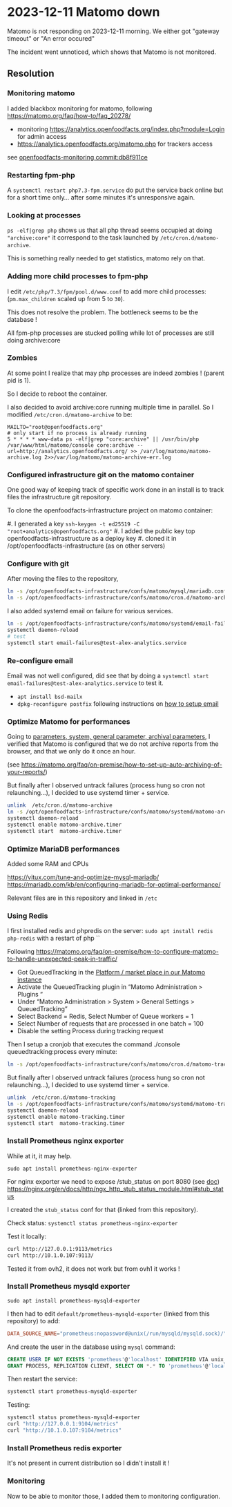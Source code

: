 # 2023-12-11 Matomo down

Matomo is not responding on 2023-12-11 morning.
We either got "gateway timeout" or "An error occured"

The incident went unnoticed, which shows that Matomo is not monitored.


## Resolution

### Monitoring matomo

I added blackbox monitoring for matomo, following https://matomo.org/faq/how-to/faq_20278/

* monitoring https://analytics.openfoodfacts.org/index.php?module=Login for admin access
* https://analytics.openfoodfacts.org/matomo.php for trackers access

see [openfoodfacts-monitoring commit:db8f911ce](https://github.com/openfoodfacts/openfoodfacts-monitoring/commit/db8f911ce48de278752232229b63b85e780e1a4a)


### Restarting fpm-php

A `systemctl restart php7.3-fpm.service` do put the service back online but for a short time only… after some minutes it's unresponsive again.

### Looking at processes

`ps -elf|grep php` shows us that all php thread seems occupied at doing `"archive:core"` it correspond to the task launched by `/etc/cron.d/matomo-archive`.

This is something really needed to get statistics, matomo rely on that.


### Adding more child processes to fpm-php

I edit `/etc/php/7.3/fpm/pool.d/www.conf` to add more child processes:  (`pm.max_children` scaled up from 5 to `30`).

This does not resolve the problem. The bottleneck seems to be the database !

All fpm-php processes are stucked polling while lot of processes are still doing archive:core

### Zombies

At some point I realize that may php processes are indeed zombies ! (parent pid is 1).

So I decide to reboot the container.

I also decided to avoid archive:core running multiple time in parallel.
So I modified `/etc/cron.d/matomo-archive` to be:
```
MAILTO="root@openfoodfacts.org"
# only start if no process is already running
5 * * * * www-data ps -elf|grep "core:archive" || /usr/bin/php /var/www/html/matomo/console core:archive --url=http://analytics.openfoodfacts.org/ >> /var/log/matomo/matomo-archive.log 2>>/var/log/matomo/matomo-archive-err.log
```

### Configured infrastructure git on the matomo container

One good way of keeping track of specific work done in an install is to track files the infrastructure git repository.

To clone the openfoodfacts-infrastructure project on matomo container:

#. I generated a key `ssh-keygen -t ed25519 -C "root+analytics@openfoodfacts.org"`
#. I added the public key top openfoodfacts-infrastructure as a deploy key
#. cloned it in /opt/openfoodfacts-infrastructure (as on other servers)

### Configure with git

After moving the files to the repository,
```bash
ln -s /opt/openfoodfacts-infrastructure/confs/matomo/mysql/mariadb.conf.d/50-server.cnf /etc/mysql/mariadb.conf.d/50-server.cnf
ln -s /opt/openfoodfacts-infrastructure/confs/matomo/cron.d/matomo-archive /etc/cron.d/matomo-archive
```

I also added systemd email on failure for various services.

```bash
ln -s /opt/openfoodfacts-infrastructure/confs/matomo/systemd/email-failures@.service /etc/systemd/system
systemctl daemon-reload
# test
systemctl start email-failures@test-alex-analytics.service
```


### Re-configure email

Email was not well configured, did see that by doing a `systemctl start email-failures@test-alex-analytics.service` to test it.

* `apt install bsd-mailx`
* `dpkg-reconfigure postfix` following instructions on [how to setup email](../mail.md#postfix-configuration)


### Optimize Matomo for performances

Going to [parameters, system, general parameter, archival parameters](https://analytics.openfoodfacts.org/index.php?module=CoreAdminHome&action=generalSettings&idSite=1&period=day&date=yesterday&activated=&mode=admin&type=&show=#), I verified that Matomo is configured that we do not archive reports from the browser, and that we only do it once an hour.

(see https://matomo.org/faq/on-premise/how-to-set-up-auto-archiving-of-your-reports/)

But finally after I observed untrack failures (process hung so cron not relaunching…), I decided to use systemd timer + service.

```bash
unlink  /etc/cron.d/matomo-archive
ln -s /opt/openfoodfacts-infrastructure/confs/matomo/systemd/matomo-archive.* /etc/systemd/system
systemctl daemon-reload
systemctl enable matomo-archive.timer
systemctl start  matomo-archive.timer
```

### Optimize MariaDB performances

Added some RAM and CPUs

https://vitux.com/tune-and-optimize-mysql-mariadb/
https://mariadb.com/kb/en/configuring-mariadb-for-optimal-performance/

Relevant files are in this repository and linked in `/etc`

### Using Redis

I first installed redis and phpredis on the server:
`sudo apt install redis php-redis`
with a restart of php ``

Following https://matomo.org/faq/on-premise/how-to-configure-matomo-to-handle-unexpected-peak-in-traffic/

- Got QueuedTracking in the [Platform / market place in our Matomo instance](https://analytics.openfoodfacts.org/index.php?module=Marketplace&action=overview&idSite=1&period=day&date=yesterday&activated=&mode=admin&type=&show=)
- Activate the QueuedTracking plugin in “Matomo Administration > Plugins “
- Under “Matomo Administration > System > General Settings > QueuedTracking”
- Select Backend = Redis, Select Number of Queue workers = 1
- Select Number of requests that are processed in one batch = 100
- Disable the setting Process during tracking request

Then I setup a cronjob that executes the command ./console queuedtracking:process every minute:

```bash
ln -s /opt/openfoodfacts-infrastructure/confs/matomo/cron.d/matomo-tracking /etc/cron.d/matomo-tracking
```

But finally after I observed untrack failures (process hung so cron not relaunching…), I decided to use systemd timer + service.


```bash
unlink  /etc/cron.d/matomo-tracking
ln -s /opt/openfoodfacts-infrastructure/confs/matomo/systemd/matomo-tracking.* /etc/systemd/system
systemctl daemon-reload
systemctl enable matomo-tracking.timer
systemctl start  matomo-tracking.timer
```


### Install Prometheus nginx exporter

While at it, it may help.

`sudo apt install prometheus-nginx-exporter`

For nginx exporter we need to expose /stub_status on port 8080 (see [doc](https://github.com/nginxinc/nginx-prometheus-exporter)) https://nginx.org/en/docs/http/ngx_http_stub_status_module.html#stub_status

I created the `stub_status` conf for that (linked from this repository).

Check status: `systemctl status prometheus-nginx-exporter`

Test it locally:
```bash
curl http://127.0.0.1:9113/metrics
curl http://10.1.0.107:9113/
```

Tested it from ovh2, it does not work but from ovh1 it works !


### Install Prometheus mysqld exporter

`sudo apt install prometheus-mysqld-exporter`

I then had to edit `default/prometheus-mysqld-exporter` (linked from this repository) to add:
```conf
DATA_SOURCE_NAME="prometheus:nopassword@unix(/run/mysqld/mysqld.sock)/"
```

And create the user in the database using `mysql` command:
```sql
CREATE USER IF NOT EXISTS 'prometheus'@'localhost' IDENTIFIED VIA unix_socket;
GRANT PROCESS, REPLICATION CLIENT, SELECT ON *.* TO 'prometheus'@'localhost';
```

Then restart the service:
```bash
systemctl start prometheus-mysqld-exporter
```

Testing:

```bash
systemctl status prometheus-mysqld-exporter
curl "http://127.0.0.1:9104/metrics"
curl "http://10.1.0.107:9104/metrics"
```

### Install Prometheus redis exporter

It's not present in current distribution so I didn't install it !

### Monitoring

Now to be able to monitor those, I added them to monitoring configuration.